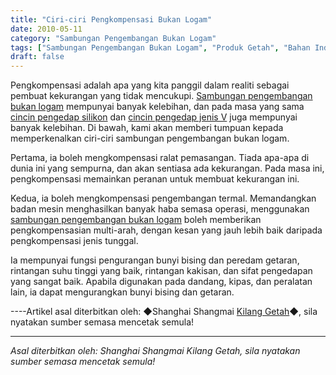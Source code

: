 ```yaml
---
title: "Ciri-ciri Pengkompensasi Bukan Logam"
date: 2010-05-11
category: "Sambungan Pengembangan Bukan Logam"
tags: ["Sambungan Pengembangan Bukan Logam", "Produk Getah", "Bahan Industri"]
draft: false
---
```


Pengkompensasi adalah apa yang kita panggil dalam realiti sebagai pembuat kekurangan yang tidak mencukupi. [Sambungan pengembangan bukan logam](http://www.smpolymer.com/feijinshupengzhangjie/) mempunyai banyak kelebihan, dan pada masa yang sama [cincin pengedap silikon](http://www.smpolymer.com/) dan [cincin pengedap jenis V](http://www.smpolymer.com/) juga mempunyai banyak kelebihan. Di bawah, kami akan memberi tumpuan kepada memperkenalkan ciri-ciri sambungan pengembangan bukan logam.

Pertama, ia boleh mengkompensasi ralat pemasangan. Tiada apa-apa di dunia ini yang sempurna, dan akan sentiasa ada kekurangan. Pada masa ini, pengkompensasi memainkan peranan untuk membuat kekurangan ini.

Kedua, ia boleh mengkompensasi pengembangan termal. Memandangkan badan mesin menghasilkan banyak haba semasa operasi, menggunakan [sambungan pengembangan bukan logam](http://www.smpolymer.com/feijinshupengzhangjie/) boleh memberikan pengkompensasian multi-arah, dengan kesan yang jauh lebih baik daripada pengkompensasi jenis tunggal.

Ia mempunyai fungsi pengurangan bunyi bising dan peredam getaran, rintangan suhu tinggi yang baik, rintangan kakisan, dan sifat pengedapan yang sangat baik. Apabila digunakan pada dandang, kipas, dan peralatan lain, ia dapat mengurangkan bunyi bising dan getaran.

----Artikel asal diterbitkan oleh: ◆Shanghai Shangmai [Kilang Getah](http://www.smpolymer.com/)◆, sila nyatakan sumber semasa mencetak semula!

---

*Asal diterbitkan oleh: Shanghai Shangmai Kilang Getah, sila nyatakan sumber semasa mencetak semula!*